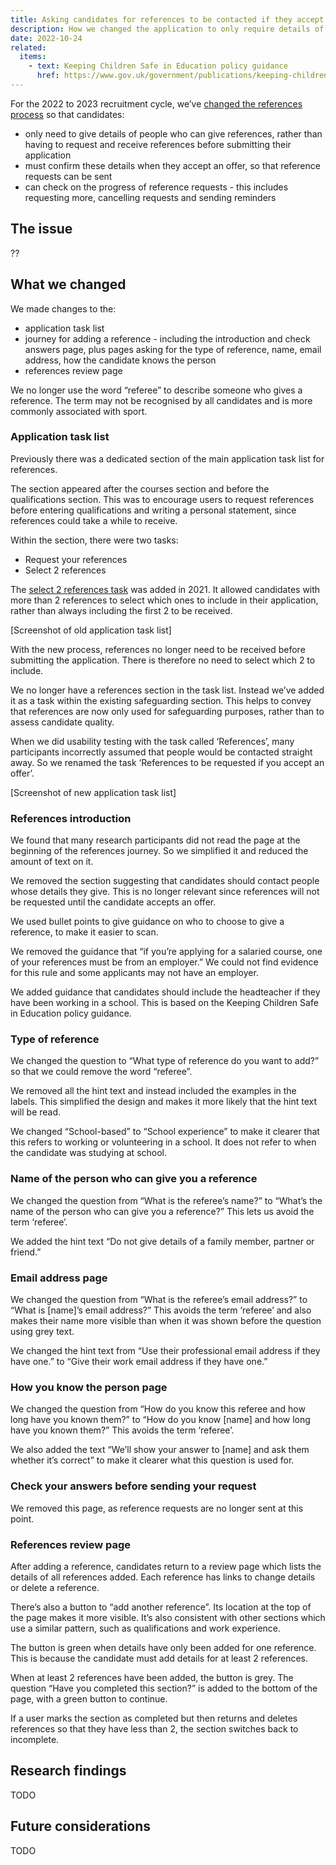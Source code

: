 ```yaml
---
title: Asking candidates for references to be contacted if they accept an offer
description: How we changed the application to only require details of people who can give a reference instead of 2 received references.
date: 2022-10-24
related:
  items:
    - text: Keeping Children Safe in Education policy guidance
      href: https://www.gov.uk/government/publications/keeping-children-safe-in-education--2
---
```


For the 2022 to 2023 recruitment cycle, we’ve [changed the references process](/changing-the-reference-process-to-make-it-easier-for-candidates-to-submit-applications) so that candidates:

- only need to give details of people who can give references, rather than having to request and receive references before submitting their application
- must confirm these details when they accept an offer, so that reference requests can be sent
- can check on the progress of reference requests - this includes requesting more, cancelling requests and sending reminders

## The issue

??

## What we changed

We made changes to the:

- application task list
- journey for adding a reference - including the introduction and check answers page, plus pages asking for the type of reference, name, email address, how the candidate knows the person
- references review page

We no longer use the word “referee” to describe someone who gives a reference. The term may not be recognised by all candidates and is more commonly associated with sport.

### Application task list

Previously there was a dedicated section of the main application task list for references.

The section appeared after the courses section and before the qualifications section. This was to encourage users to request references before entering qualifications and writing a personal statement, since references could take a while to receive.

Within the section, there were two tasks:

* Request your references
* Select 2 references

The [select 2 references task](/apply-for-teacher-training/selecting-references/) was added in 2021. It allowed candidates with more than 2 references to select which ones to include in their application, rather than always including the first 2 to be received.

[Screenshot of old application task list]

With the new process, references no longer need to be received before submitting the application. There is therefore no need to select which 2 to include.

We no longer have a references section in the task list. Instead we’ve added it as a task within the existing safeguarding section. This helps to convey that references are now only used for safeguarding purposes, rather than to assess candidate quality.

When we did usability testing with the task called ‘References’, many participants incorrectly assumed that people would be contacted straight away. So we renamed the task ‘References to be requested if you accept an offer’.

[Screenshot of new application task list]

### References introduction

We found that many research participants did not read the page at the beginning of the references journey. So we simplified it and reduced the amount of text on it.

We removed the section suggesting that candidates should contact people whose details they give. This is no longer relevant since references will not be requested until the candidate accepts an offer.

We used bullet points to give guidance on who to choose to give a reference, to make it easier to scan.

We removed the guidance that “if you’re applying for a salaried course, one of your references must be from an employer.” We could not find evidence for this rule and some applicants may not have an employer.

We added guidance that candidates should include the headteacher if they have been working in a school. This is based on the Keeping Children Safe in Education policy guidance.

### Type of reference

We changed the question to “What type of reference do you want to add?” so that we could remove the word “referee”.

We removed all the hint text and instead included the examples in the labels. This simplified the design and makes it more likely that the hint text will be read.

We changed “School-based” to “School experience” to make it clearer that this refers to working or volunteering in a school. It does not refer to when the candidate was studying at school.

### Name of the person who can give you a reference

We changed the question from “What is the referee’s name?” to “What’s the name of the person who can give you a reference?” This lets us avoid the term ‘referee’.

We added the hint text “Do not give details of a family member, partner or friend.”

### Email address page

We changed the question from “What is the referee’s email address?” to “What is [name]’s email address?” This avoids the term ‘referee’ and also makes their name more visible than when it was shown before the question using grey text.

We changed the hint text from “Use their professional email address if they have one.” to “Give their work email address if they have one.”

### How you know the person page

We changed the question from “How do you know this referee and how long have you known them?” to “How do you know [name] and how long have you known them?” This avoids the term ‘referee’.

We also added the text “We’ll show your answer to [name] and ask them whether it’s correct” to make it clearer what this question is used for.

### Check your answers before sending your request


We removed this page, as reference requests are no longer sent at this point.

### References review page

After adding a reference, candidates return to a review page which lists the details of all references added. Each reference has links to change details or delete a reference.

There’s also a button to “add another reference”. Its location at the top of the page makes it more visible. It’s also consistent with other sections which use a similar pattern, such as qualifications and work experience.

The button is green when details have only been added for one reference. This is because the candidate must add details for at least 2 references.

When at least 2 references have been added, the button is grey. The question “Have you completed this section?” is added to the bottom of the page, with a green button to continue.

If a user marks the section as completed but then returns and deletes references so that they have less than 2, the section switches back to incomplete.

## Research findings

TODO

## Future considerations

TODO
